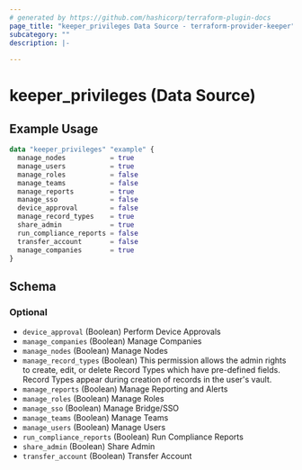 ```yaml
---
# generated by https://github.com/hashicorp/terraform-plugin-docs
page_title: "keeper_privileges Data Source - terraform-provider-keeper"
subcategory: ""
description: |-
  
---
```


# keeper_privileges (Data Source)



## Example Usage

```terraform
data "keeper_privileges" "example" {
  manage_nodes           = true
  manage_users           = true
  manage_roles           = false
  manage_teams           = false
  manage_reports         = true
  manage_sso             = false
  device_approval        = false
  manage_record_types    = true
  share_admin            = true
  run_compliance_reports = false
  transfer_account       = false
  manage_companies       = true
}
```

<!-- schema generated by tfplugindocs -->
## Schema

### Optional

- `device_approval` (Boolean) Perform Device Approvals
- `manage_companies` (Boolean) Manage Companies
- `manage_nodes` (Boolean) Manage Nodes
- `manage_record_types` (Boolean) This permission allows the admin rights to create, edit, or delete Record Types which have pre-defined fields. Record Types appear during creation of records in the user's vault.
- `manage_reports` (Boolean) Manage Reporting and Alerts
- `manage_roles` (Boolean) Manage Roles
- `manage_sso` (Boolean) Manage Bridge/SSO
- `manage_teams` (Boolean) Manage Teams
- `manage_users` (Boolean) Manage Users
- `run_compliance_reports` (Boolean) Run Compliance Reports
- `share_admin` (Boolean) Share Admin
- `transfer_account` (Boolean) Transfer Account
